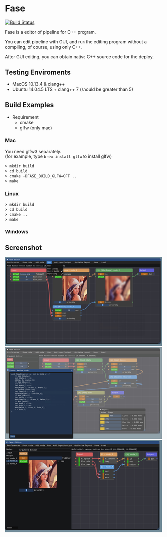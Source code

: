 # Fase

[![Build Status](https://travis-ci.com/denkoken/fase.svg?branch=travis-ci-test)](https://travis-ci.com/denkoken/fase)

Fase is a editor of pipeline for C++ program.

You can edit pipeline with GUI, and run the editing program without a compiling,
of course, using only C++.

After GUI editing, you can obtain native C++ source code for the deploy.

## Testing Enviroments

* MacOS 10.13.4 & clang++
* Ubuntu 14.04.5 LTS + clang++ 7 (should be greater than 5)

## Build Examples

* Requirement
  * cmake
  * glfw (only mac)

### Mac

You need glfw3 separately.  
(for example, type `brew install glfw` to install glfw)  

	> mkdir build
	> cd build
	> cmake -DFASE_BUILD_GLFW=OFF ..
	> make

### Linux

	> mkdir build
	> cd build
	> cmake ..
	> make

### Windows


## Screenshot ##
<img src="https://raw.githubusercontent.com/denkoken/fase/master/docs/ss1.jpg">
<img src="https://raw.githubusercontent.com/denkoken/fase/master/docs/ss2.jpg">
<img src="https://raw.githubusercontent.com/denkoken/fase/master/docs/ss3.jpg">
